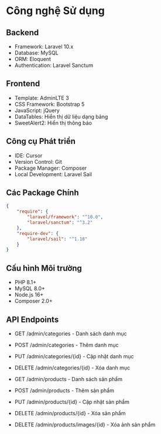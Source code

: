 # Công nghệ Sử dụng

## Backend
- Framework: Laravel 10.x
- Database: MySQL
- ORM: Eloquent
- Authentication: Laravel Sanctum

## Frontend
- Template: AdminLTE 3
- CSS Framework: Bootstrap 5
- JavaScript: jQuery
- DataTables: Hiển thị dữ liệu dạng bảng
- SweetAlert2: Hiển thị thông báo

## Công cụ Phát triển
- IDE: Cursor
- Version Control: Git
- Package Manager: Composer
- Local Development: Laravel Sail

## Các Package Chính
```json
{
    "require": {
        "laravel/framework": "^10.0",
        "laravel/sanctum": "^3.2"
    },
    "require-dev": {
        "laravel/sail": "^1.18"
    }
}
```

## Cấu hình Môi trường
- PHP 8.1+
- MySQL 8.0+
- Node.js 16+
- Composer 2.0+

## API Endpoints
- GET /admin/categories - Danh sách danh mục
- POST /admin/categories - Thêm danh mục
- PUT /admin/categories/{id} - Cập nhật danh mục
- DELETE /admin/categories/{id} - Xóa danh mục

- GET /admin/products - Danh sách sản phẩm
- POST /admin/products - Thêm sản phẩm
- PUT /admin/products/{id} - Cập nhật sản phẩm
- DELETE /admin/products/{id} - Xóa sản phẩm
- DELETE /admin/products/images/{id} - Xóa ảnh sản phẩm 